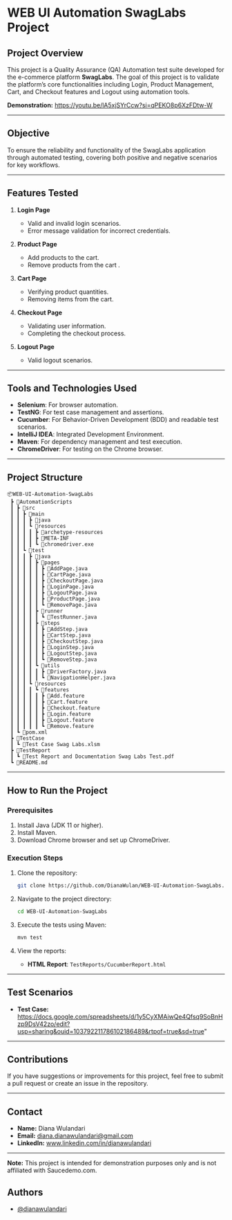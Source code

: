 
# WEB UI Automation SwagLabs Project

## **Project Overview**
This project is a Quality Assurance (QA) Automation test suite developed for the e-commerce platform **SwagLabs**. The goal of this project is to validate the platform’s core functionalities including Login, Product Management, Cart, and Checkout features and Logout using automation tools.

**Demonstration:** https://youtu.be/lA5xjSYrCcw?si=qPEKO8p6XzFDtw-W

---

## **Objective**
To ensure the reliability and functionality of the SwagLabs application through automated testing, covering both positive and negative scenarios for key workflows.

---

## **Features Tested**
1. **Login Page**
   - Valid and invalid login scenarios.
   - Error message validation for incorrect credentials.

2. **Product Page**
   - Add products to the cart.
   - Remove products from the cart .

3. **Cart Page**
   - Verifying product quantities.
   - Removing items from the cart.

4. **Checkout Page**
   - Validating user information.
   - Completing the checkout process.

5. **Logout Page**
   - Valid logout scenarios.
---

## **Tools and Technologies Used**
- **Selenium**: For browser automation.
- **TestNG**: For test case management and assertions.
- **Cucumber**: For Behavior-Driven Development (BDD) and readable test scenarios.
- **IntelliJ IDEA**: Integrated Development Environment.
- **Maven**: For dependency management and test execution.
- **ChromeDriver**: For testing on the Chrome browser.

---

## **Project Structure**
```
📦WEB-UI-Automation-SwagLabs
 ┣ 📂AutomationScripts
 ┃ ┣ 📂src
 ┃ ┃ ┣ 📂main
 ┃ ┃ ┃ ┣ 📂java
 ┃ ┃ ┃ ┗ 📂resources
 ┃ ┃ ┃ ┃ ┣ 📂archetype-resources
 ┃ ┃ ┃ ┃ ┣ 📂META-INF
 ┃ ┃ ┃ ┃ ┗ 📜chromedriver.exe
 ┃ ┃ ┗ 📂test
 ┃ ┃ ┃ ┣ 📂java
 ┃ ┃ ┃ ┃ ┣ 📂pages
 ┃ ┃ ┃ ┃ ┃ ┣ 📜AddPage.java
 ┃ ┃ ┃ ┃ ┃ ┣ 📜CartPage.java
 ┃ ┃ ┃ ┃ ┃ ┣ 📜CheckoutPage.java
 ┃ ┃ ┃ ┃ ┃ ┣ 📜LoginPage.java
 ┃ ┃ ┃ ┃ ┃ ┣ 📜LogoutPage.java
 ┃ ┃ ┃ ┃ ┃ ┣ 📜ProductPage.java
 ┃ ┃ ┃ ┃ ┃ ┗ 📜RemovePage.java
 ┃ ┃ ┃ ┃ ┣ 📂runner
 ┃ ┃ ┃ ┃ ┃ ┗ 📜TestRunner.java
 ┃ ┃ ┃ ┃ ┣ 📂steps
 ┃ ┃ ┃ ┃ ┃ ┣ 📜AddStep.java
 ┃ ┃ ┃ ┃ ┃ ┣ 📜CartStep.java
 ┃ ┃ ┃ ┃ ┃ ┣ 📜CheckoutStep.java
 ┃ ┃ ┃ ┃ ┃ ┣ 📜LoginStep.java
 ┃ ┃ ┃ ┃ ┃ ┣ 📜LogoutStep.java
 ┃ ┃ ┃ ┃ ┃ ┗ 📜RemoveStep.java
 ┃ ┃ ┃ ┃ ┗ 📂utils
 ┃ ┃ ┃ ┃ ┃ ┣ 📜DriverFactory.java
 ┃ ┃ ┃ ┃ ┃ ┗ 📜NavigationHelper.java
 ┃ ┃ ┃ ┗ 📂resources
 ┃ ┃ ┃ ┃ ┗ 📂features
 ┃ ┃ ┃ ┃ ┃ ┣ 📜Add.feature
 ┃ ┃ ┃ ┃ ┃ ┣ 📜Cart.feature
 ┃ ┃ ┃ ┃ ┃ ┣ 📜Checkout.feature
 ┃ ┃ ┃ ┃ ┃ ┣ 📜Login.feature
 ┃ ┃ ┃ ┃ ┃ ┣ 📜Logout.feature
 ┃ ┃ ┃ ┃ ┃ ┗ 📜Remove.feature
 ┃ ┗ 📜pom.xml
 ┣ 📂TestCase
 ┃ ┗ 📜Test Case Swag Labs.xlsm
 ┣ 📂TestReport
 ┃ ┗ 📜Test Report and Documentation Swag Labs Test.pdf
 ┗ 📜README.md
```
---

## **How to Run the Project**
### **Prerequisites**
1. Install Java (JDK 11 or higher).
2. Install Maven.
3. Download Chrome browser and set up ChromeDriver.

### **Execution Steps**
1. Clone the repository:
   ```bash
   git clone https://github.com/DianaWulan/WEB-UI-Automation-SwagLabs.git
   ```

2. Navigate to the project directory:
   ```bash
   cd WEB-UI-Automation-SwagLabs
   ```

3. Execute the tests using Maven:
   ```bash
   mvn test
   ```

4. View the reports:
   - **HTML Report**: `TestReports/CucumberReport.html`
---

## **Test Scenarios**
- **Test Case:**
  https://docs.google.com/spreadsheets/d/1y5CyXMAiwQe4Qfsq9SoBnHzp9DsV42zo/edit?usp=sharing&ouid=103792211786102186489&rtpof=true&sd=true"

---

## **Contributions**
If you have suggestions or improvements for this project, feel free to submit a pull request or create an issue in the repository.

---

## **Contact**
- **Name:** Diana Wulandari
- **Email:** diana.dianawulandari@gmail.com
- **LinkedIn:** www.linkedin.com/in/dianawulandari

---

**Note:** This project is intended for demonstration purposes only and is not affiliated with Saucedemo.com.

## Authors

- [@dianawulandari](https://www.linkedin.com/in/dianawulandari)
